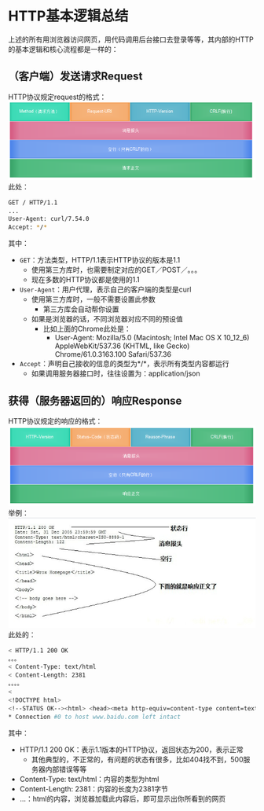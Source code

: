 # HTTP基本逻辑总结
上述的所有用浏览器访问网页，用代码调用后台接口去登录等等，其内部的HTTP的基本逻辑和核心流程都是一样的：
## （客户端）发送请求Request
HTTP协议规定request的格式：
![](assets/img/DB7AD0DA-1C42-4504-B8C5-D8DFCE4444A4.png)
此处：
```bash
GET / HTTP/1.1
...
User-Agent: curl/7.54.0
Accept: */*
```
其中：
- `GET`：方法类型，HTTP/1.1表示HTTP协议的版本是1.1
    - 使用第三方库时，也需要制定对应的GET／POST／。。。
    - 现在多数的HTTP协议都是使用的1.1
- `User-Agent`：用户代理，表示自己的客户端的类型是curl
    - 使用第三方库时，一般不需要设置此参数
        - 第三方库会自动帮你设置
    - 如果是浏览器的话，不同浏览器对应不同的预设值
        - 比如上面的Chrome此处是：
            - User-Agent: Mozilla/5.0 (Macintosh; Intel Mac OS X 10_12_6) AppleWebKit/537.36 (KHTML, like Gecko) Chrome/61.0.3163.100 Safari/537.36
- `Accept`：声明自己接收的信息的类型为*/*，表示所有类型内容都运行
    - 如果调用服务器接口时，往往设置为：application/json

## 获得（服务器返回的）响应Response
HTTP协议规定的响应的格式：
![](assets/img/4DDE8C10-6593-4BFD-8BBC-A15A79698C25.png)
举例：
![](assets/img/8495B70C-58BC-4786-940A-FC5834B12343.jpg)
此处的：
```bash
< HTTP/1.1 200 OK
。。。
< Content-Type: text/html
< Content-Length: 2381
。。。。
<
<!DOCTYPE html>
<!--STATUS OK--><html> <head><meta http-equiv=content-type content=text/html;charset=utf-8>........ </body> </html>
* Connection #0 to host www.baidu.com left intact
```
其中：
- HTTP/1.1 200 OK：表示1.1版本的HTTP协议，返回状态为200，表示正常
    - 其他典型的，不正常的，有问题的状态有很多，比如404找不到，500服务器内部错误等等
- Content-Type: text/html：内容的类型为html
- Content-Length: 2381：内容的长度为2381字节
- <!DOCTYPE html>...：html的内容，浏览器加载此内容后，即可显示出你所看到的网页
